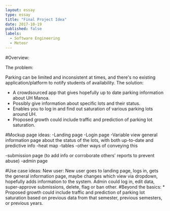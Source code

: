 ```yaml
---
layout: essay
type: essay
title: "Final Project Idea"
date: 2017-10-19
published: false
labels:
  - Software Engineering
  - Meteor
---
```



#Overview:


The problem: 


Parking can be limited and inconsistent at times, and there's no existing application/platform to notify students of availability. 
The solution: 

* A crowdsourced app that gives hopefully up to date parking information about UH Manoa. 
* Possibly give information about specific lots and their status.
* Enables you to log in and find out saturation of various parking lots around UH.
* Proposed growth could include traffic and prediction of parking lot saturation. 



#Mockup page ideas:
-Landing page
-Login page
-Variable view general information page about the status of the lots, with both up-to-date and predictive info
  -heat map
  -tables
  -other ways of conveying this

-submission page (to add info or corroborate others' reports to prevent abuse)
-admin page
  

#Use case ideas:
New user:
      New user goes to landing page, logs in, gets the general information page, maybe changes which view via dropdown, hopefully adds information to the system.
      Admin could log in, edit data, super-approve submissions, delete, flag or ban other. 
#Beyond the basics:
      * Proposed growth could include traffic and prediction of parking lot saturation based on previous data from that semester, previous semesters, or previous years.
